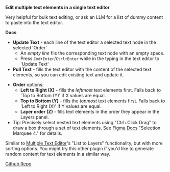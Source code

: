 **Edit multiple text elements in a single text editor**

Very helpful for bulk text editing, or ask an LLM for a list of dummy content to paste into the text editor.

**Docs**
- **Update Text** - each line of the text editor a selected text node in the selected 'Order'
  - An *empty line* fils the corresponding text node with an empty space.
  - Press `Cmd+Enter`/`Ctrl+Enter` while in the typing in the text editor to 'Update Text'
- **Pull Text** - fills the text editor with the content of the selected text elements, so you can edit existing text and update it. 
<!-- - **Select Text** - selects all the text element children of your current selection -->
- **Order** options:
  - **Left to Right (X)** - fills the *leftmost* text elements first. Falls back to 'Top to Bottom (Y)' if X values are equal.
  - **Top to Bottom (Y)** - fills the *topmost* text elements first. Falls back to 'Left to Right (X)' if Y values are equal.
  - **Layer order (Z)** - fills text elements in the order they appear in the Layers panel.
- Tip: Precisely select nested text elements using "Ctrl+Click Drag" to draw a box through a set of text elements. See [Figma Docs](https://help.figma.com/hc/en-us/articles/360040449873-Select-layers-and-objects#:~:text=To%20select%20nested%20layers) "Selection Marquee 4." for details.

Similar to [Multiple Text Editor](https://www.figma.com/community/plugin/1314354601837162016)'s "List to Layers" functionality, but with more sorting options. You might try this other plugin if you'd like to generate random content for text elements in a similar way.

[Github Repo](https://github.com/arniebradfo/multi-text-edit-figma-plugin)